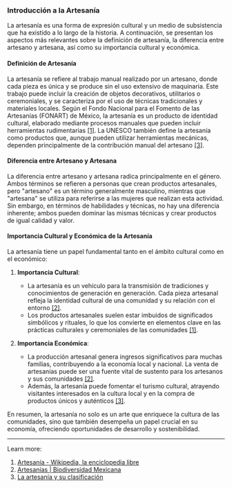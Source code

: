 ### Introducción a la Artesanía

La artesanía es una forma de expresión cultural y un medio de subsistencia que ha existido a lo largo de la historia. A continuación, se presentan los aspectos más relevantes sobre la definición de artesanía, la diferencia entre artesano y artesana, así como su importancia cultural y económica.

#### Definición de Artesanía

La artesanía se refiere al trabajo manual realizado por un artesano, donde cada pieza es única y se produce sin el uso extensivo de maquinaria. Este trabajo puede incluir la creación de objetos decorativos, utilitarios o ceremoniales, y se caracteriza por el uso de técnicas tradicionales y materiales locales. Según el Fondo Nacional para el Fomento de las Artesanías (FONART) de México, la artesanía es un producto de identidad cultural, elaborado mediante procesos manuales que pueden incluir herramientas rudimentarias [[1]](https://es.wikipedia.org/wiki/Artesan%C3%ADa). La UNESCO también define la artesanía como productos que, aunque pueden utilizar herramientas mecánicas, dependen principalmente de la contribución manual del artesano [[3]](https://artesaniasdecolombia.com.co/PortalAC/Publicacion/la-artesania-y-su-clasificacion_82).

#### Diferencia entre Artesano y Artesana

La diferencia entre artesano y artesana radica principalmente en el género. Ambos términos se refieren a personas que crean productos artesanales, pero "artesano" es un término generalmente masculino, mientras que "artesana" se utiliza para referirse a las mujeres que realizan esta actividad. Sin embargo, en términos de habilidades y técnicas, no hay una diferencia inherente; ambos pueden dominar las mismas técnicas y crear productos de igual calidad y valor.

#### Importancia Cultural y Económica de la Artesanía

La artesanía tiene un papel fundamental tanto en el ámbito cultural como en el económico:

1. **Importancia Cultural**:
    
    - La artesanía es un vehículo para la transmisión de tradiciones y conocimientos de generación en generación. Cada pieza artesanal refleja la identidad cultural de una comunidad y su relación con el entorno [[2]](https://www.biodiversidad.gob.mx/diversidad/artesanias).
    - Los productos artesanales suelen estar imbuidos de significados simbólicos y rituales, lo que los convierte en elementos clave en las prácticas culturales y ceremoniales de las comunidades [[1]](https://es.wikipedia.org/wiki/Artesan%C3%ADa).
2. **Importancia Económica**:
    
    - La producción artesanal genera ingresos significativos para muchas familias, contribuyendo a la economía local y nacional. La venta de artesanías puede ser una fuente vital de sustento para los artesanos y sus comunidades [[2]](https://www.biodiversidad.gob.mx/diversidad/artesanias).
    - Además, la artesanía puede fomentar el turismo cultural, atrayendo visitantes interesados en la cultura local y en la compra de productos únicos y auténticos [[3]](https://artesaniasdecolombia.com.co/PortalAC/Publicacion/la-artesania-y-su-clasificacion_82).

En resumen, la artesanía no solo es un arte que enriquece la cultura de las comunidades, sino que también desempeña un papel crucial en su economía, ofreciendo oportunidades de desarrollo y sostenibilidad.

---

Learn more:

1. [Artesanía - Wikipedia, la enciclopedia libre](https://es.wikipedia.org/wiki/Artesan%C3%ADa)
2. [Artesanías | Biodiversidad Mexicana](https://www.biodiversidad.gob.mx/diversidad/artesanias)
3. [La artesanía y su clasificación](https://artesaniasdecolombia.com.co/PortalAC/Publicacion/la-artesania-y-su-clasificacion_82)